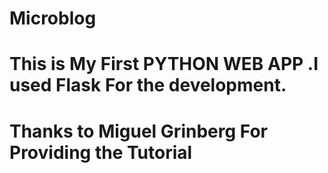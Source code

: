 # Microblog
# This is My First PYTHON WEB APP .I used Flask For the development.
# Thanks to Miguel Grinberg For Providing the Tutorial